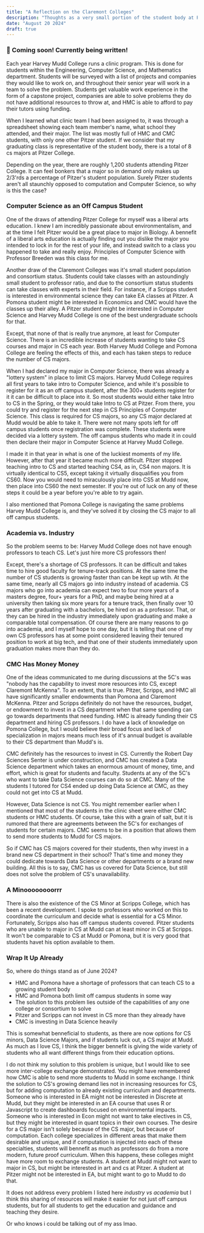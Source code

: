 ```yaml
---
title: "A Reflection on the Claremont Colleges"
description: "Thoughts as a very small portion of the student body at Pitzer."
date: "August 20 2024"
draft: true
---
```


### 💬 Coming soon! Currently being written!


Each year Harvey Mudd College runs a clinic program. This is done for students within the Engineering, Computer Science, and Mathematics department. Students will be surveyed with a list of projects and companies they would like to work on, and throughout their senior year will work in a team to solve the problem. Students get valuable work experience in the form of a capstone project, companies are able to solve problems they do not have additional resources to throw at, and HMC is able to afford to pay their tutors using funding. 

When I learned what clinic team I had been assigned to, it was through a spreadsheet showing each team member's name, what school they attended, and their major. The list was mostly full of HMC and CMC students, with only one other Pitzer student. If we consider that my graduating class is representative of the student body, there is a total of 8 cs majors at Pitzer College.

Depending on the year, there are roughly 1,200 students attending Pitzer College. It can feel bonkers that a major so in demand only makes up 2/3'rds a percentage of Pitzer's student population. Surely Pitzer students aren't all staunchly opposed to computation and Computer Science, so why is this the case?

### Computer Science as an Off Campus Student

One of the draws of attending Pitzer College for myself was a liberal arts education. I knew I am incredibly passionate about environmentalism, and at the time I felt Pitzer would be a great place to major in Biology. A bennefit of a liberal arts education is actually finding out you dislike the major you intended to lock in for the rest of your life, and instead switch to a class you happened to take and really enjoy. Principles of Computer Science with Professor Breeden was this class for me. 

Another draw of the Claremont Colleges was it's small student population and consortium status. Students could take classes with an astoundingly small student to professor ratio, and due to the consortium status students can take classes with experts in their field. For instance, if a Scripps student is interested in environmental science they can take EA classes at Pitzer. A Pomona student might be interested in Economics and CMC would have the classes up their alley. A Pitzer student might be interested in Computer Science and Harvey Mudd College is one of the best undergraduate schools for that.

Except, that none of that is really true anymore, at least for Computer Science. There is an incredible increase of students wanting to take CS courses and major in CS each year. Both Harvey Mudd College and Pomona College are feeling the effects of this, and each has taken steps to reduce the number of CS majors.

When I had declared my major in Computer Science, there was already a "lottery system" in place to limit CS majors. Harvey Mudd College requires all first years to take intro to Computer Science, and while it's possible to register for it as an off campus student, after the 300+ students register for it it can be difficult to place into it. So most students would either take Intro to CS in the Spring, or they would take Intro to CS at Pitzer. From there, you could try and register for the next step in CS Principles of Computer Science. This class is required for CS majors, so any CS major declared at Mudd would be able to take it. There were not many spots left for off campus students once registration was complete. These students were decided via a lottery system. The off campus students who made it in could then declare their major in Computer Science at Harvey Mudd College.

I made it in that year in what is one of the luckiest moments of my life. However, after that year it became much more difficult. Pitzer stopped teaching intro to CS and started teaching CS4, as in, CS4 non majors. It is virtually identical to CS5, except taking it virtually disqualifies you from CS60. Now you would need to miraculously place into CS5 at Mudd now, then place into CS60 the next semester. If you're out of luck on any of these steps it could be a year before you're able to try again. 

I also mentioned that Pomona College is navigating the same problems Harvey Mudd College is, and they've solved it by closing the CS major to all off campus students.

### Academia vs. Industry

So the problem seems to be: Harvey Mudd College does not have enough professors to teach CS. Let's just hire more CS professors then! 

Except, there's a shortage of CS professors. It can be difficult and takes time to hire good faculty for tenure-track positions. At the same time the number of CS students is growing faster than can be kept up wtih. At the same time, nearly all CS majors go into industry instead of academia. CS majors who go into academia can expect two to four more years of a masters degree, four+ years for a PhD, and maybe being hired at a university then taking six more years for a tenure track, then finally over 10 years after graduating with a bachelors, be hired on as a professor. That, or they can be hired in the industry immediately upon graduating and make a comparable total compensation. Of course there are many reasons to go into academia, and I myself hope to one day, but it is telling that one of my own CS professors has at some point considered leaving their tenured position to work at big tech, and that one of their students immediately upon graduation makes more than they do. 

### CMC Has Money Money

One of the ideas communicated to me during discussions at the 5C's was "nobody has the capability to invest more resources into CS, except Claremont McKenna". To an extent, that is true. Pitzer, Scripps, and HMC all have significantly smaller endowments than Pomona and Claremont McKenna. Pitzer and Scripps definitely do not have the resources, budget, or endowment to invest in a CS department when that same spending can go towards departments that need funding. HMC is already funding their CS department and hiring CS professors. I do have a lack of knowledge on Pomona College, but I would believe their broad focus and lack of specialization in majors means much less of it's annual budget is available to their CS department than Mudd's is.

CMC definitely has the resources to invest in CS. Currently the Robert Day Sciences Senter is under construction, and CMC has created a Data Science department which takes an enormous amount of money, time, and effort, which is great for students and faculty. Students at any of the 5C's who want to take Data Science courses can do so at CMC. Many of the students I tutored for CS4 ended up doing Data Science at CMC, as they could not get into CS at Mudd. 

However, Data Science is not CS. You might remember earlier when I mentioned that most of the students in the clinic sheet were either CMC students or HMC students. Of course, take this with a grain of salt, but it is rumored that there are agreements between the 5C's for exchanges of students for certain majors. CMC seems to be in a position that allows them to send more students to Mudd for CS majors.

So if CMC has CS majors covered for their students, then why invest in a brand new CS department in their school? That's time and money they could dedicate towards Data Science or other departments or a brand new building. All this is to say, CMC has us covered for Data Science, but still does not solve the problem of CS's unavailability.

### A Minoooooooorrr

There is also the existence of the CS Minor at Scripps College, which has been a recent development. I spoke to professors who worked on this to coordinate the curriculum and decide what is essential for a CS Minor. Fortunately, Scripps also has off campus students covered. Pitzer students who are unable to major in CS at Mudd can at least minor in CS at Scripps. It won't be comparable to CS at Mudd or Pomona, but it is very good that students havet his option available to them.

### Wrap It Up Already

So, where do things stand as of June 2024? 
- HMC and Pomona have a shortage of professors that can teach CS to a growing student body
- HMC and Pomona both limit off campus students in some way
- The solution to this problem lies outside of the capabilities of any one college or consortium to solve
- Pitzer and Scripps can not invest in CS more than they already have
- CMC is investing in Data Science heavily

This is somewhat benneficial to students, as there are now options for CS minors, Data Science Majors, and if students luck out, a CS major at Mudd. As much as I love CS, I think the bigger bennefit is giving the wide variety of students who all want different things from their education options.

I do not think my solution to this problem is unique, but I would like to see more inter-college exchange demonstrated. You might have remembered how CMC is able to send more students to Mudd in some exchange. I think the solution to CS's growing demand lies not in increasing resources for CS, but for adding computation to already existing curriculum and departments. Someone who is interested in EA might not be interested in Discrete at Mudd, but they might be interested in an EA course that uses R or Javascript to create dashboards focused on environmental impacts. Someone who is interested in Econ might not want to take electives in CS, but they might be interested in quant topics in their own courses. The desire for a CS major isn't solely because of the CS major, but because of computation. Each college specializes in different areas that make them desirable and unique, and if computation is injected into each of these specialties, students will bennefit as much as professors do from a more modern, future proof curriculum. When this happens, these colleges might have more room to exchange students. A student at Mudd might not want to major in CS, but might be interested in art and cs at Pitzer. A student at Pitzer might not be interested in EA, but might want to go to Mudd to do that. 

It does not address every problem I listed here *industry vs academia* but I think this sharing of resources will make it easier for not just off campus students, but for all students to get the education and guidance and teaching they desire.

Or who knows i could be talking out of my ass lmao.